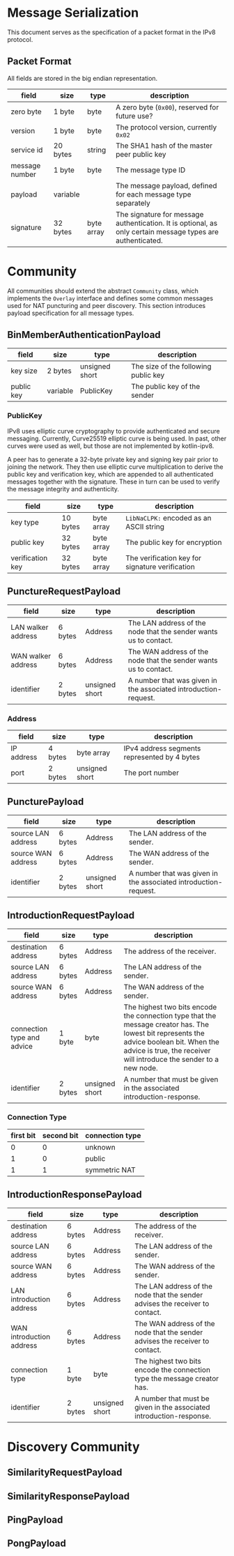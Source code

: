 # Message Serialization

This document serves as the specification of a packet format in the IPv8 protocol.

## Packet Format

All fields are stored in the big endian representation.

field | size | type | description
--- | --- | --- | ---
zero byte | 1 byte | byte | A zero byte (`0x00`), reserved for future use?
version | 1 byte | byte | The protocol version, currently `0x02`
service id | 20 bytes | string | The SHA1 hash of the master peer public key
message number | 1 byte | byte | The message type ID
payload | variable |  | The message payload, defined for each message type separately
signature | 32 bytes | byte array | The signature for message authentication. It is optional, as only certain message types are authenticated.

# Community

All communities should extend the abstract `Community` class, which implements the `Overlay` interface and defines some common messages used for NAT puncturing and peer discovery. This section introduces payload specification for all message types.

## BinMemberAuthenticationPayload

field | size | type | description
--- | --- | --- | ---
key size | 2 bytes | unsigned short | The size of the following public key
public key | variable | PublicKey | The public key of the sender

### PublicKey

IPv8 uses elliptic curve cryptography to provide authenticated and secure messaging. Currently, Curve25519 elliptic curve is being used. In past, other curves were used as well, but those are not implemented by kotlin-ipv8.

A peer has to generate a 32-byte private key and signing key pair prior to joining the network. They then use elliptic curve multiplication to derive the public key and verification key, which are appended to all authenticated messages together with the signature. These in turn can be used to verify the message integrity and authenticity.

field | size | type | description
--- | --- | --- | ---
key type | 10 bytes | byte array | `LibNaCLPK:` encoded as an ASCII string
public key | 32 bytes | byte array | The public key for encryption
verification key | 32 bytes | byte array | The verification key for signature verification

## PunctureRequestPayload

field | size | type | description
--- | --- | --- | ---
LAN walker address | 6 bytes | Address | The LAN address of the node that the sender wants us to contact.
WAN walker address | 6 bytes | Address | The WAN address of the node that the sender wants us to contact.
identifier | 2 bytes | unsigned short | A number that was given in the associated introduction-request.

### Address

field | size | type | description
--- | --- | --- | ---
IP address | 4 bytes | byte array | IPv4 address segments represented by 4 bytes
port | 2 bytes | unsigned short | The port number

## PuncturePayload

field | size | type | description
--- | --- | --- | ---
source LAN address | 6 bytes | Address | The LAN address of the sender.
source WAN address | 6 bytes | Address | The WAN address of the sender.
identifier | 2 bytes | unsigned short | A number that was given in the associated introduction-request.

## IntroductionRequestPayload

field | size | type | description
--- | --- | --- | ---
destination address | 6 bytes | Address | The address of the receiver.
source LAN address | 6 bytes | Address | The LAN address of the sender.
source WAN address | 6 bytes | Address | The WAN address of the sender.
connection type and advice | 1 byte | byte | The highest two bits encode the connection type that the message creator has. The lowest bit represents the advice boolean bit. When the advice is true, the receiver will introduce the sender to a new node.
identifier | 2 bytes | unsigned short | A number that must be given in the associated introduction-response.

### Connection Type
first bit | second bit | connection type
--- | --- | ---
0 | 0 | unknown
1 | 0 | public
1 | 1 | symmetric NAT

## IntroductionResponsePayload

field | size | type | description
--- | --- | --- | ---
destination address | 6 bytes | Address | The address of the receiver.
source LAN address | 6 bytes | Address | The LAN address of the sender.
source WAN address | 6 bytes | Address | The WAN address of the sender.
LAN introduction address | 6 bytes | Address | The LAN address of the node that the sender advises the receiver to contact.
WAN introduction address | 6 bytes | Address | The WAN address of the node that the sender advises the receiver to contact.
connection type | 1 byte | byte | The highest two bits encode the connection type the message creator has.
identifier | 2 bytes | unsigned short | A number that must be given in the associated introduction-response.

# Discovery Community

## SimilarityRequestPayload

## SimilarityResponsePayload

## PingPayload

## PongPayload
